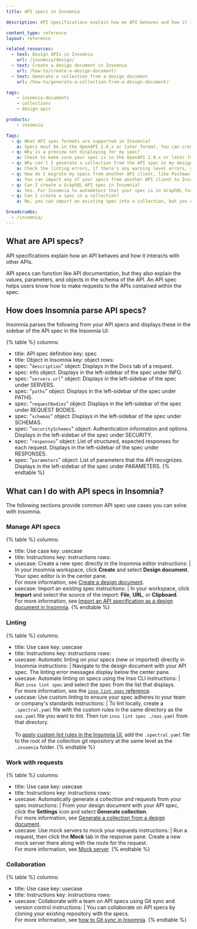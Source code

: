 ```yaml
---
title: API specs in Insomnia

description: API specifications explain how an API behaves and how it interacts with other APIs.

content_type: reference
layout: reference

related_resources:
  - text: Design APIs in Insomnia
    url: /insomnia/design/
  - text: Create a design document in Insomnia
    url: /how-to/create-a-design-document/
  - text: Generate a collection from a design document
    url: /how-to/generate-a-collection-from-a-design-document/

tags:
    - insomnia-documents
    - collections
    - design-apis

products:
    - insomnia

faqs:
  - q: What API spec formats are supported in Insomnia?
    a: Specs must be in the OpenAPI 2.0.x or later format. You can create specs for a REST API or GraphQL API.
  - q: Why is a preview not displaying for my spec?
    a: Check to make sure your spec is in the OpenAPI 2.0.x or later format. Next, check for any errors in the linting and resolve those.
  - q: Why can't I generate a collection from the API spec in my design document?
    a: Check the linting errors, if there's any warning level errors, you won't be able to generate a collection from your spec.
  - q: How do I migrate my specs from another API client, like Postman, to Insomnia?
    a: You can import any of your specs from another API client to Insomnia. Just import the file in your Insomnia workspace. 
  - q: Can I create a GraphQL API spec in Insomnia?
    a: Yes. For Insomnia to autodetect that your spec is in GraphQL format, the path must be `/graphql`, the method must be `POST`, the request body must be application/json and must contain a property query with the type string, and the response body must be application/json.
  - q: Can I create a spec in a collection?
    a: No, you can import an existing spec into a collection, but you can only create a new API spec in a document.

breadcrumbs:
  - /insomnia/
---
```


## What are API specs?

API specifications explain how an API behaves and how it interacts with other APIs.

API specs can function like API documentation, but they also explain the values, parameters, and objects in the schema of the API. An API spec helps users know how to make requests to the APIs contained within the spec.

## How does Insomnia parse API specs?

Insomnia parses the following from your API specs and displays these in the sidebar of the API spec in the Insomnia UI:

<!--vale off-->
{% table %}
columns:
  - title: API spec definition
    key: spec
  - title: Object in Insomnia
    key: object
rows:
  - spec: "`description`"
    object: Displays in the Docs tab of a request.
  - spec: info
    object: Displays in the left-sidebar of the spec under INFO.
  - spec: "`servers.url`"
    object: Displays in the left-sidebar of the spec under SERVERS.
  - spec: "`paths`"
    object: Displays in the left-sidebar of the spec under PATHS.
  - spec: "`requestBodies`"
    object: Displays in the left-sidebar of the spec under REQUEST BODIES.
  - spec: "`schemas`"
    object: Displays in the left-sidebar of the spec under SCHEMAS.
  - spec: "`securitySchemes`"
    object: Authentication information and options. Displays in the left-sidebar of the spec under SECURITY.
  - spec: "`responses`"
    object: List of structured, expected responses for each request. Displays in the left-sidebar of the spec under RESPONSES.
  - spec: "`parameters`"
    object: List of parameters that the API recognizes. Displays in the left-sidebar of the spec under PARAMETERS.
{% endtable %}
<!--vale on-->


## What can I do with API specs in Insomnia?

The following sections provide common API spec use cases you can solve with Insomnia.

<!--vale off-->

### Manage API specs

{% table %}
columns:
  - title: Use case
    key: usecase
  - title: Instructions
    key: instructions
rows:
  - usecase: Create a new spec directly in the Insomnia editor
    instructions: |
      In your Insomnia workspace, click **Create** and select **Design document**. Your spec editor is in the center pane. 
      <br>For more information, see [Create a design document](/how-to/create-a-design-document/).
  - usecase: Import an existing spec
    instructions: |
      In your workspace, click **Import** and select the source of the import: **File**, **URL**, or **Clipboard**. 
      <br>For more information, see [Import an API specification as a design document in Insomnia](/how-to/import-an-api-spec-as-a-document/).
{% endtable %}

### Linting

{% table %}
columns:
  - title: Use case
    key: usecase
  - title: Instructions
    key: instructions
rows:
  - usecase: Automatic linting on your specs (new or imported) directly in Insomnia
    instructions: |
      Navigate to the design document with your API spec. The linting error messages display below the center pane.
  - usecase: Automate linting on specs using the Inso CLI
    instructions: |
      Run `inso lint spec` and select the spec from the list that displays. 
      <br>For more information, see the [`inso lint spec` reference](/inso-cli/reference/lint_spec/).
  - usecase: Use custom linting to ensure your spec adheres to your team or company's standards
    instructions: |
      To lint locally, create a `.spectral.yaml` file with the custom rules in the same directory as the `oas.yaml` file you want to lint. Then run `inso lint spec ./oas.yaml` from that directory. <br><br>
      To [apply custom lint rules in the Insomnia UI](/how-to/add-custom-linting-rules/), add the `.spectral.yaml` file to the root of the collection git repository at the same level as the `.insomnia` folder.
{% endtable %}

### Work with requests

{% table %}
columns:
  - title: Use case
    key: usecase
  - title: Instructions
    key: instructions
rows:
  - usecase: Automatically generate a collection and requests from your spec
    instructions: |
      From your design document with your API spec, click the **Settings** icon and select **Generate collection**. 
      <br>For more information, see [Generate a collection from a design document](/how-to/generate-a-collection-from-a-design-document/).
  - usecase: Use mock servers to mock your requests
    instructions: |
      Run a request, then click the **Mock** tab in the response pane. Create a new mock server there along with the route for the request. 
      <br>For more information, see [Mock server](/insomnia/mock-servers/).
{% endtable %}

### Collaboration

{% table %}
columns:
  - title: Use case
    key: usecase
  - title: Instructions
    key: instructions
rows:
  - usecase: Collaborate with a team on API specs using Git sync and version control
    instructions: |
      You can collaborate on API specs by cloning your existing repository with the specs. 
      <br>For more information, see [how to Git sync in Insomnia](/insomnia/storage/#git-sync).
{% endtable %}

<!--vale on-->
